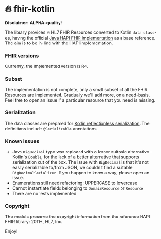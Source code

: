 # 🔥 fhir-kotlin

**Disclaimer: ALPHA-quality!**

The library provides 🔥 HL7 FHIR Resources converted to Kotlin `data class`-es, having the official [Java HAPI FHIR implementation](https://github.com/hapifhir/hapi-fhir) as a base reference. The aim is to be in-line with the HAPI implementation.


### FHIR versions

Currently, the implemented version is R4.

### Subset

The implementation is not complete, only a small subset of all the FHIR Resources are implemented. Gradually we'll add more, on a need-basis. Feel free to open an issue if a particular resource that you need is missing.


### Serialization

The data classes are prepared for [Kotlin reflectionless serialization](https://github.com/Kotlin/kotlinx.serialization). The definitions include `@Serializable` annotations.

### Known issues

- Java `BigDecimal` type was replaced with a lesser suitable alternative - Kotlin's `Double`, for the lack of a better alternative that supports serialization out of the box. The issue with `BigDecimal` is that it's not easily serializable to/from JSON, we couldn't find a suitable `BigDecimalSerializer`. If you happen to know a way, please open an issue.
- Enumerations still need refactoring: UPPERCASE to lowercase
- Cannot instantiate fields belonging to `DomainResource` or `Resource`
- There are no tests implemented

### Copyright

The models preserve the copyright information from the reference HAPI FHIR library: 2011+, HL7, Inc.

Enjoy!